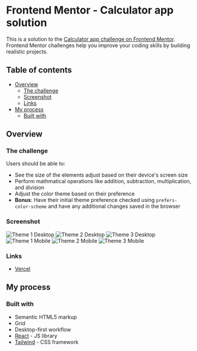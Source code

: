# Frontend Mentor - Calculator app solution

This is a solution to the [Calculator app challenge on Frontend Mentor](https://www.frontendmentor.io/challenges/calculator-app-9lteq5N29). Frontend Mentor challenges help you improve your coding skills by building realistic projects.

## Table of contents

- [Overview](#overview)
  - [The challenge](#the-challenge)
  - [Screenshot](#screenshot)
  - [Links](#links)
- [My process](#my-process)
  - [Built with](#built-with)

## Overview

### The challenge

Users should be able to:

- See the size of the elements adjust based on their device's screen size
- Perform mathmatical operations like addition, subtraction, multiplication, and division
- Adjust the color theme based on their preference
- **Bonus**: Have their initial theme preference checked using `prefers-color-scheme` and have any additional changes saved in the browser

### Screenshot

![Theme 1 Desktop](./Screenshot_1.jpg)
![Theme 2 Desktop](./Screenshot_2.jpg)
![Theme 3 Desktop](./Screenshot_3.jpg)
![Theme 1 Mobile](./Screenshot_4.jpg)
![Theme 2 Mobile](./Screenshot_5.jpg)
![Theme 3 Mobile](./Screenshot_6.jpg)

### Links

- [Vercel]()

## My process

### Built with

- Semantic HTML5 markup
- Grid
- Desktop-first workflow
- [React](https://reactjs.org/) - JS library
- [Tailwind](https://tailwindcss.com) - CSS framework
